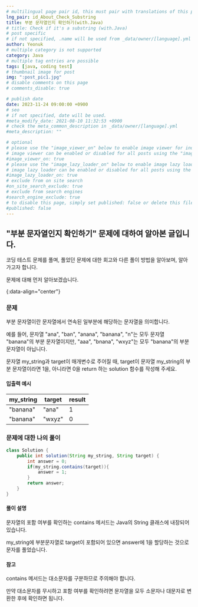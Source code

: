 ```yaml
---
# multilingual page pair id, this must pair with translations of this page. (This name must be unique)
lng_pair: id_About_Check_Substring
title: 부분 문자열인지 확인하기(with.Java)
# title: Check if it's a substring (with.Java)
# post specific
# if not specified, .name will be used from _data/owner/[language].yml
author: Yeonuk
# multiple category is not supported
category: Java
# multiple tag entries are possible
tags: [java, coding test]
# thumbnail image for post
img: ":post_pic1.jpg"
# disable comments on this page
# comments_disable: true

# publish date
date: 2023-11-24 09:00:00 +0900
# seo
# if not specified, date will be used.
#meta_modify_date: 2021-08-10 11:32:53 +0900
# check the meta_common_description in _data/owner/[language].yml
#meta_description: ""

# optional
# please use the "image_viewer_on" below to enable image viewer for individual pages or posts (_posts/ or [language]/_posts folders).
# image viewer can be enabled or disabled for all posts using the "image_viewer_posts: true" setting in _data/conf/main.yml.
#image_viewer_on: true
# please use the "image_lazy_loader_on" below to enable image lazy loader for individual pages or posts (_posts/ or [language]/_posts folders).
# image lazy loader can be enabled or disabled for all posts using the "image_lazy_loader_posts: true" setting in _data/conf/main.yml.
#image_lazy_loader_on: true
# exclude from on site search
#on_site_search_exclude: true
# exclude from search engines
#search_engine_exclude: true
# to disable this page, simply set published: false or delete this file
#published: false
---
```


<!-- outline-start -->

## "부분 문자열인지 확인하기" 문제에 대하여 알아본 글입니다.

코딩 테스트 문제를 풀며, 풀었던 문제에 대한 회고와 다른 풀이 방법을 알아보며, 알아가고자 합니다.

문제에 대해 먼저 알아보겠습니다.

{:data-align="center"}

<!-- outline-end -->

### 문제

부분 문자열이란 문자열에서 연속된 일부분에 해당하는 문자열을 의미합니다.

예를 들어, 문자열 "ana", "ban", "anana", "banana", "n"는 모두 문자열 "banana"의 부분 문자열이지만, "aaa", "bnana", "wxyz"는 모두 "banana"의 부분 문자열이 아닙니다.

문자열 my_string과 target이 매개변수로 주어질 때, target이 문자열 my_string의 부분 문자열이라면 1을, 아니라면 0을 return 하는 solution 함수를 작성해 주세요.

#### 입출력 예시

| my_string | target | result |
| --------- | ------ | ------ |
| "banana"  | "ana"  | 1      |
| "banana"  | "wxyz" | 0      |

### 문제에 대한 나의 풀이

```java
class Solution {
    public int solution(String my_string, String target) {
        int answer = 0;
        if(my_string.contains(target)){
            answer = 1;
        }
        return answer;
    }
}
```

#### 풀이 설명

문자열의 포함 여부를 확인하는 contains 메서드는 Java의 String 클래스에 내장되어 있습니다.

my_string에 부분문자열로 target이 포함되어 있으면 answer에 1을 할당하는 것으로 문자를 풀었습니다.

#### 참고

contains 메서드는 대소문자를 구분하므로 주의해야 합니다.

만약 대소문자를 무시하고 포함 여부를 확인하려면 문자열을 모두 소문자나 대문자로 변환한 후에 확인하면 됩니다.
